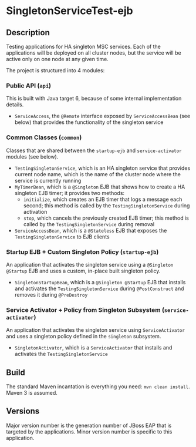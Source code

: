 # SingletonServiceTest-ejb

## Description

Testing applications for HA singleton MSC services. Each of the applications will be deployed on all cluster nodes,
but the service will be active only on one node at any given time.

The project is structured into 4 modules:

### Public API (`api`)

This is built with Java target 6, because of some internal implementation details.

- `ServiceAccess`, the `@Remote` interface exposed by `ServiceAccessBean` (see below) that provides the functionality
  of the singleton service

### Common Classes (`common`)

Classes that are shared between the `startup-ejb` and `service-activator` modules (see below).

- `TestingSingletonService`, which is an HA singleton service that provides current node name, which is the name
  of the cluster node where the service is currently running
- `MyTimerBean`, which is a `@Singleton` EJB that shows how to create a HA singleton EJB timer; it provides two methods:
    - `initialize`, which creates an EJB timer that logs a message each second; this method is called by the
      `TestingSingletonService` during activation
    - `stop`, which cancels the previously created EJB timer; this method is called by the
      `TestingSingletonService` during removal
- `ServiceAccessBean`, which is a `@Stateless` EJB that exposes the `TestingSingletonService` to EJB clients

### Startup EJB + Custom Singleton Policy (`startup-ejb`)

An application that activates the singleton service using a `@Singleton @Startup` EJB and uses a custom, in-place built
singleton policy.

- `SingletonStartupBean`, which is a `@Singleton @Startup` EJB that installs and activates the `TestingSingletonService`
  during `@PostConstruct` and removes it during `@PreDestroy`

### Service Activator + Policy from Singleton Subsystem (`service-activator`)

An application that activates the singleton service using `ServiceActivator` and uses a singleton policy defined
in the `singleton` subsystem.

- `SingletonActivator`, which is a `ServiceActivator` that installs and activates the `TestingSingletonService`

## Build

The standard Maven incantation is everything you need: `mvn clean install`. Maven 3 is assumed.

## Versions

Major version number is the generation number of JBoss EAP that is targeted by the applications.
Minor version number is specific to this application.
